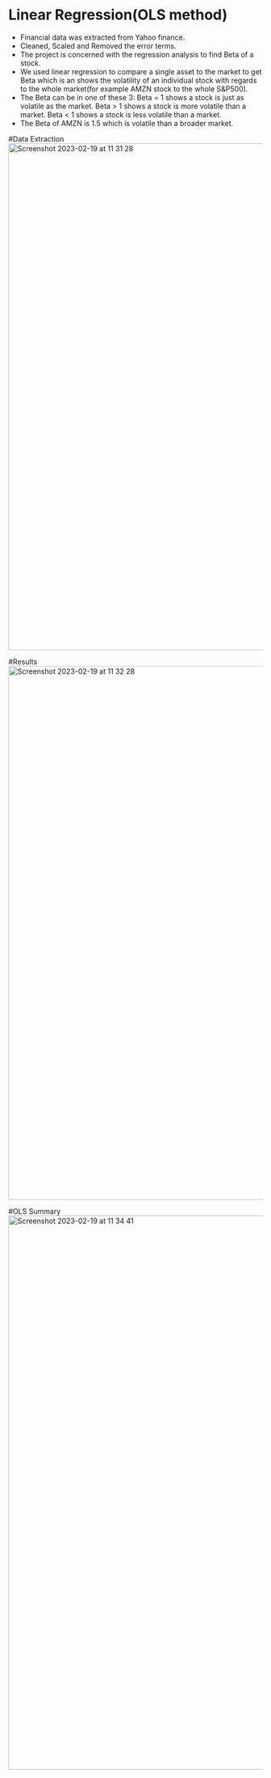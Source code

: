 # Linear Regression(OLS method)
 - Financial data was extracted from Yahoo finance.
 - Cleaned, Scaled and Removed the error terms.
 - The project is concerned with the regression analysis to find Beta of a stock.
 - We used linear regression to compare a single asset to the market to get Beta which is an shows the volatility of an individual stock with regards to the whole market(for example AMZN stock to the whole S&P500).
 - The Beta can be in one of these 3:
     Beta = 1 shows a stock is just as volatile as the market.
     Beta > 1 shows a stock is more volatile than a market.
     Beta < 1 shows a stock is less volatile than a market.
 - The Beta of AMZN is 1.5 which is volatile than a broader market.
    

#Data Extraction
<img width="1003" alt="Screenshot 2023-02-19 at 11 31 28" src="https://user-images.githubusercontent.com/61363539/219940075-401f9c29-886e-46c7-b106-1e174797e978.png">


#Results
<img width="1056" alt="Screenshot 2023-02-19 at 11 32 28" src="https://user-images.githubusercontent.com/61363539/219940157-991d5520-0707-468b-830d-e799291e5914.png">

#OLS Summary
<img width="1096" alt="Screenshot 2023-02-19 at 11 34 41" src="https://user-images.githubusercontent.com/61363539/219940214-2bc5353e-8c0c-4398-a219-788687c66f7a.png">
